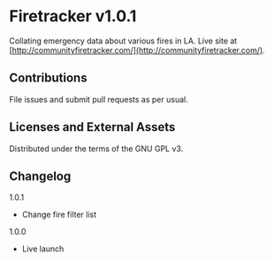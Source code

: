 # Firetracker v1.0.1

Collating emergency data about various fires in LA. Live site at [http://communityfiretracker.com/](http://communityfiretracker.com/).

## Contributions
File issues and submit pull requests as per usual.

## Licenses and External Assets
Distributed under the terms of the GNU GPL v3.

## Changelog

1.0.1
- Change fire filter list

1.0.0
- Live launch